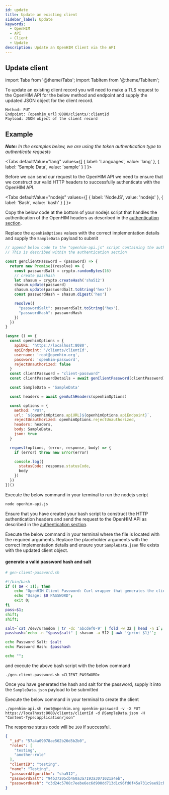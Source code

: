 ```yaml
---
id: update
title: Update an existing client
sidebar_label: Update
keywords:
  - OpenHIM
  - API
  - Client
  - Update
description: Update an OpenHIM Client via the API
---
```


## Update client

import Tabs from '@theme/Tabs';
import TabItem from '@theme/TabItem';

To update an existing client record you will need to make a TLS request to the OpenHIM API for the below method and endpoint and supply the updated JSON object for the client record.


```curl
Method: PUT
Endpoint: {openhim_url}:8080/clients/:clientId
Payload: JSON object of the client record
```

## Example

***Note:*** *In the examples below, we are using the token authentication type to authenticate requests*

<Tabs
  defaultValue="lang"
  values={[
    { label: 'Languages', value: 'lang' },
    { label: 'Sample Data', value: 'sample' }
  ]
}>
<TabItem value="lang">

  Before we can send our request to the OpenHIM API we need to ensure that we construct our valid HTTP headers to successfully authenticate with the OpenHIM API.

  <Tabs
    defaultValue="nodejs"
    values={[
      { label: 'NodeJS', value: 'nodejs' },
      { label: 'Bash', value: 'bash' }
    ]
  }>
  <TabItem value="nodejs">

  Copy the below code at the bottom of your nodejs script that handles the authentication of the OpenHIM headers as described in the [authentication section](../introduction/authentication).

  Replace the `openhimOptions` values with the correct implementation details and supply the `SampleData` payload to submit

  ```javascript
  // append below code to the "openhim-api.js" script containing the authentication methods.
  // This is described within the authentication section

  const genClientPassword = (password) => {
    return new Promise((resolve) => {
      const passwordSalt = crypto.randomBytes(16)
      // create passhash
      let shasum = crypto.createHash('sha512')
      shasum.update(password)
      shasum.update(passwordSalt.toString('hex'))
      const passwordHash = shasum.digest('hex')

      resolve({
        "passwordSalt": passwordSalt.toString('hex'),
        "passwordHash": passwordHash
      })
    })
  }

  (async () => {
    const openhimOptions = {
      apiURL: 'https://localhost:8080',
      apiEndpoint: '/clients/clientId',
      username: 'root@openhim.org',
      password: 'openhim-password',
      rejectUnauthorized: false
    }
    const clientPassword = "client-password"
    const clientPasswordDetails = await genClientPassword(clientPassword)

    const SampleData = 'SampleData'

    const headers = await genAuthHeaders(openhimOptions)

    const options = {
      method: 'PUT',
      url: `${openhimOptions.apiURL}${openhimOptions.apiEndpoint}`,
      rejectUnauthorized: openhimOptions.rejectUnauthorized,
      headers: headers,
      body: SampleData,
      json: true
    }

    request(options, (error, response, body) => {
      if (error) throw new Error(error)

      console.log({
        statusCode: response.statusCode,
        body
      })
    })
  })()
  ```

  Execute the below command in your terminal to run the nodejs script

  ```bash
  node openhim-api.js
  ```

  </TabItem>
  <TabItem value="bash">

  Ensure that you have created your bash script to construct the HTTP authentication headers and send the request to the OpenHIM API as described in the [authentication section](../introduction/authentication).

  Execute the below command in your terminal where the file is located with the required arguments. Replace the placeholder arguments with the correct implementation details and ensure your `SampleData.json` file exists with the updated client object.

  #### generate a valid password hash and salt

  ```bash
  # gen-client-password.sh

  #!/bin/bash
  if (( $# < 1)); then
      echo "OpenHIM Client Password: Curl wrapper that generates the client Password details";
      echo "Usage: $0 PASSWORD";
      exit 0;
  fi
  pass=$1;
  shift;
  shift;

  salt=`cat /dev/urandom | tr -dc 'abcdef0-9' | fold -w 32 | head -n 1`;
  passhash=`echo -n "$pass$salt" | shasum -a 512 | awk '{print $1}'`;

  echo Password Salt: $salt
  echo Password Hash: $passhash

  echo "";
  ```

  and execute the above bash script with the below command

  ```curl
  ./gen-client-password.sh <CLIENT_PASSWORD>
  ```

  Once you have generated the hash and salt for the password, supply it into the `SampleData.json` payload to be submitted

  Execute the below command in your terminal to create the client

  ```curl
  ./openhim-api.sh root@openhim.org openhim-password -v -X PUT https://localhost:8080/clients/clientId -d @SampleData.json -H "Content-Type:application/json"
  ```

  </TabItem>
  </Tabs>

  The response status code will be `200` if successful.
</TabItem>
<TabItem value="sample">

  ```json
  {
    "_id": "57a4a09078ae562b26d5b2b0",
    "roles": [
      "testing",
      "another-role"
    ],
    "clientID": "testing",
    "name": "Testing",
    "passwordAlgorithm": "sha512",
    "passwordSalt": "94b37205cb460a3a7193a3071021a4eb",
    "passwordHash": "c3d24c5708c7eebe6ec6d900dd713d1c96fd0f45a731c9ae92cbd7f010981b9259cecca2cae415005c02dbfec734ca5c61dc44d150651b94711e121f14465bf6"
  }
  ```

</TabItem>
</Tabs>
